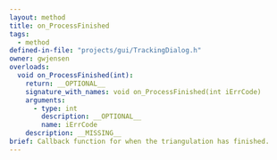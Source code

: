 ```yaml
---
layout: method
title: on_ProcessFinished
tags:
  - method
defined-in-file: "projects/gui/TrackingDialog.h"
owner: gwjensen
overloads:
  void on_ProcessFinished(int):
    return: __OPTIONAL__
    signature_with_names: void on_ProcessFinished(int iErrCode)
    arguments:
      - type: int
        description: __OPTIONAL__
        name: iErrCode
    description: __MISSING__
brief: Callback function for when the triangulation has finished.
---
```

